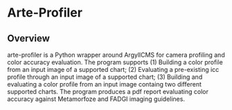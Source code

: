 # Arte-Profiler

## Overview

arte-profiler is a Python wrapper around ArgyllCMS for camera profiling 
and color accuracy evaluation. The program supports (1) 
Building a color profile from an input image of a supported 
chart; (2) Evaluating a pre-existing icc profile through an 
input image of a supported chart; (3) Building and 
evaluating a color profile from an input image containg two 
different supported charts. The program produces a pdf 
report evaluating color accuracy against Metamorfoze and 
FADGI imaging guidelines.

